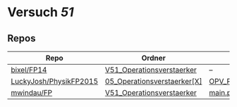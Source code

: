 # Versuch *51*

## Repos

|                          Repo                          |                                                       Ordner                                                       |                                                                                  PDFs                                                                                   |
|--------------------------------------------------------|--------------------------------------------------------------------------------------------------------------------|-------------------------------------------------------------------------------------------------------------------------------------------------------------------------|
|[bixel/FP14](../repo/bixel/FP14)                        |[V51_Operationsverstaerker](https://github.com/bixel/FP14/tree/master/V51_Operationsverstaerker)                    |–                                                                                                                                                                        |
|[LuckyJosh/PhysikFP2015](../repo/LuckyJosh/PhysikFP2015)|[05_Operationsverstaerker[X]](https://github.com/LuckyJosh/PhysikFP2015/tree/master/05_Operationsverstaerker%5BX%5D)|[OPV_Protokoll.pdf](https://docs.google.com/viewer?url=https://raw.githubusercontent.com/LuckyJosh/PhysikFP2015/master/05_Operationsverstaerker%5BX%5D/OPV_Protokoll.pdf)|
|[mwindau/FP](../repo/mwindau/FP)                        |[V51_Operationsverstaerker](https://github.com/mwindau/FP/tree/master/FP_Master/V51_Operationsverstaerker)          |[main.pdf](https://docs.google.com/viewer?url=https://raw.githubusercontent.com/mwindau/FP/master/FP_Master/V51_Operationsverstaerker/build/main.pdf)                    |
